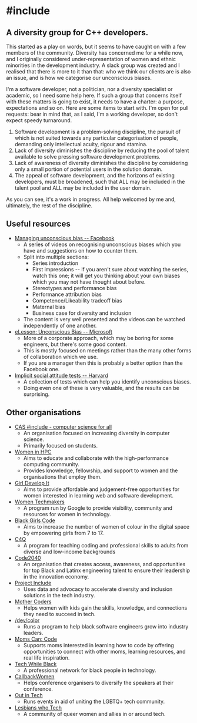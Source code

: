# #include
## A diversity group for C++ developers.

This started as a play on words, but it seems to have caught on with a few members of the community. Diversity has concerned me for a while now, and I originally considered under-representation of women and ethnic minorities in the development industry. A slack group was created and I realised that there is more to it than that: who we think our clients are is also an issue, and is how we categorise our unconscious biases.

I'm a software developer, not a politician, nor a diversity specialist or academic, so I need some help here. If such a group that concerns itself with these matters is going to exist, it needs to have a charter: a purpose, expectations and so on. Here are some items to start with. I'm open for pull requests: bear in mind that, as I said, I'm a working developer, so don't expect speedy turnaround.
1. Software development is a problem-solving discipline, the pursuit of which is not suited towards any particular categorisation of people, demanding only intellectual acuity, rigour and stamina.
2. Lack of diversity diminishes the discipline by reducing the pool of talent available to solve pressing software development problems.
3. Lack of awareness of diversity diminishes the discipline by considering only a small portion of potential users in the solution domain.
4. The appeal of software development, and the horizons of existing developers, must be broadened, such that ALL may be included in the talent pool and ALL may be included in the user domain.

As you can see, it's a work in progress. All help welcomed by me and, ultimately, the rest of the discipline.

## Useful resources

* [Managing unconscious bias -- Facebook](https://managingbias.fb.com/)
  * A series of videos on recognising unconscious biases which you have and suggestions on how to counter them.
  * Split into multiple sections:
    * Series introduction
    * First impressions -- if you aren't sure about watching the series, watch this one; it will get you thinking about your own biases which you may not have thought about before.
    * Stereotypes and performance bias
    * Performance attribution bias
    * Competence/Likeability tradeoff bias
    * Maternal bias
    * Business case for diversity and inclusion
   * The content is very well presented and the videos can be watched independently of one another.
* [eLesson: Unconscious Bias -- Microsoft](https://www.microsoft.com/en-us/diversity/training/default.aspx)
  * More of a corporate approach, which may be boring for some engineers, but there's some good content.
  * This is mostly focused on meetings rather than the many other forms of collaboration which we use.
  * If you are a manager then this is probably a better option than the Facebook one.
* [Implicit social attitude tests -- Harvard](https://implicit.harvard.edu/implicit/)
  * A collection of tests which can help you identify unconscious biases.
  * Doing even one of these is very valuable, and the results can be surprising.

## Other organisations

* [CAS #include - computer science for all](http://www.computingatschool.org.uk/custom_pages/270-cas-include)
  * An organisation focused on increasing diversity in computer science.
  * Primarily focused on students.
* [Women in HPC](https://www.womeninhpc.org/)
  * Aims to educate and collaborate with the high-performance computing community.
  * Provides knowledge, fellowship, and support to women and the organisations that employ them.
* [Girl Develop It](https://www.girldevelopit.com/)
  * Aims to provide affordable and judgement-free opportunities for women interested in learning web and software development.
* [Women Techmakers](https://www.womentechmakers.com/)
  * A program run by Google to provide visibility, community and resources for women in technology.
* [Black Girls Code](http://www.blackgirlscode.com/)
  * Aims to increase the number of women of colour in the digital space by empowering girls from 7 to 17.
* [C4Q](https://www.c4q.nyc/)
  * A program for teaching coding and professional skills to adults from diverse and low-income backgrounds
* [Code2040](http://www.code2040.org/)
  * An organisation that creates access, awareness, and opportunities for top Black and Latinx engineering talent to ensure their leadership in the innovation economy.
* [Project Include](http://projectinclude.org/)
  * Uses data and advocacy to accelerate diversity and inclusion solutions in the tech industry.
* [Mother Coders](http://www.mothercoders.org/)
  * Helps women with kids gain the skills, knowledge, and connections they need to succeed in tech.
* [/dev/color](https://www.devcolor.org/)
  * Runs a program to help black software engineers grow into industry leaders.
* [Moms Can: Code](https://www.momscancode.com/)
  * Supports moms interested in learning how to code by offering opportunities to connect with other moms, learning resources, and real life inspiration.
* [Tech While Black](https://techwhileblack.com/)
  * A professional network for black people in technology.
* [CallbackWomen](http://www.callbackwomen.com/)
  * Helps conference organisers to diversify the speakers at their conference.
* [Out in Tech](https://outintech.com/)
  * Runs events in aid of uniting the LGBTQ+ tech community.
* [Lesbians who Tech](https://lesbianswhotech.org/)
  * A community of queer women and allies in or around tech.

